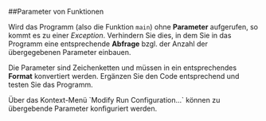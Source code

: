 ##Parameter von Funktionen

Wird das Programm (also die Funktion `main`) ohne **Parameter** aufgerufen, so kommt
es zu einer *Exception*. Verhindern Sie dies, in dem Sie in das Programm eine entsprechende
**Abfrage** bzgl. der Anzahl der übergegebenen Parameter einbauen.

Die Parameter sind Zeichenketten und müssen in ein entsprechendes **Format** konvertiert werden.
Ergänzen Sie den Code entsprechend und testen Sie das Programm.

<div class="hint">
Über das Kontext-Menü `Modify Run Configuration...` können
zu übergebende Parameter konfiguriert werden.
</div>
